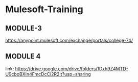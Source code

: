 # Mulesoft-Training
## MODULE-3 
https://anypoint.mulesoft.com/exchange/portals/college-74/


## MODULE 4 
link: https://drive.google.com/drive/folders/1Dxh9Z4MTD-U9cboBXin4FmcDcCi2R2lt?usp=sharing
